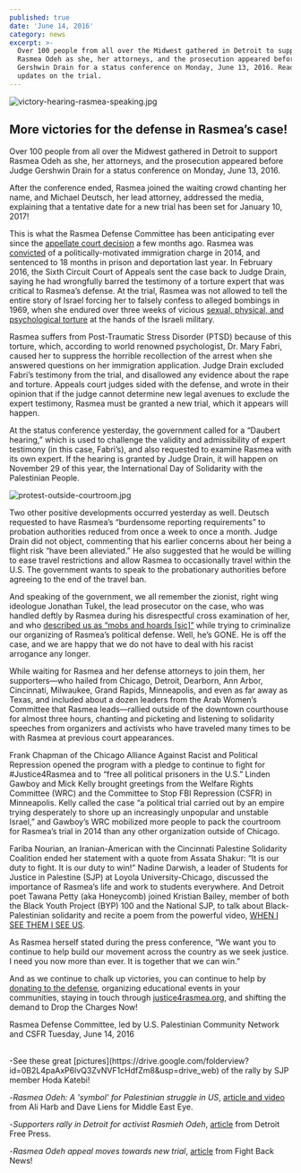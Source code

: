 ```yaml
---
published: true
date: 'June 14, 2016'
category: news
excerpt: >-
  Over 100 people from all over the Midwest gathered in Detroit to support
  Rasmea Odeh as she, her attorneys, and the prosecution appeared before Judge
  Gershwin Drain for a status conference on Monday, June 13, 2016. Read more for
  updates on the trial.
---
```

![victory-hearing-rasmea-speaking.jpg]({{site.baseurl}}/assets/img/victory-hearing-rasmea-speaking.jpg)

## More victories for the defense in Rasmea’s case!

Over 100 people from all over the Midwest gathered in Detroit to support Rasmea Odeh as she, her attorneys, and the prosecution appeared before Judge Gershwin Drain for a status conference on Monday, June 13, 2016. 
 
After the conference ended, Rasmea joined the waiting crowd chanting her name, and Michael Deutsch, her lead attorney, addressed the media, explaining that a tentative date for a new trial has been set for January 10, 2017!
 
This is what the Rasmea Defense Committee has been anticipating ever since the [appellate court decision](http://justice4rasmea.org/news/2016/02/26/Rasmea-Defense-Committee-celebrating-today-planning-next-steps/) a few months ago. Rasmea was [convicted](http://justice4rasmea.org/news/2014/11/10/rasmea-found-guilty/) of a politically-motivated immigration charge in 2014, and sentenced to 18 months in prison and deportation last year. In February 2016, the Sixth Circuit Court of Appeals sent the case back to Judge Drain, saying he had wrongfully barred the testimony of a torture expert that was critical to Rasmea’s defense. At the trial, Rasmea was not allowed to tell the entire story of Israel forcing her to falsely confess to alleged bombings in 1969, when she endured over three weeks of vicious [sexual, physical, and psychological torture](http://www.truth-out.org/news/item/25910-tortured-and-raped-by-israel-persecuted-by-the-united-states) at the hands of the Israeli military.

Rasmea suffers from Post-Traumatic Stress Disorder (PTSD) because of this torture, which, according to world renowned psychologist, Dr. Mary Fabri, caused her to suppress the horrible recollection of the arrest when she answered questions on her immigration application. Judge Drain excluded Fabri’s testimony from the trial, and disallowed any evidence about the rape and torture. Appeals court judges sided with the defense, and wrote in their opinion that if the judge cannot determine new legal avenues to exclude the expert testimony, Rasmea must be granted a new trial, which it appears will happen.
 
At the status conference yesterday, the government called for a “Daubert hearing,” which is used to challenge the validity and admissibility of expert testimony (in this case, Fabri’s), and also requested to examine Rasmea with its own expert. If the hearing is granted by Judge Drain, it will happen on November 29 of this year, the International Day of Solidarity with the Palestinian People. 
 
![protest-outside-courtroom.jpg]({{site.baseurl}}/assets/img/protest-outside-courtroom.jpg)

Two other positive developments occurred yesterday as well. Deutsch requested to have Rasmea’s “burdensome reporting requirements” to probation authorities reduced from once a week to once a month. Judge Drain did not object, commenting that his earlier concerns about her being a flight risk “have been alleviated.” He also suggested that he would be willing to ease travel restrictions and allow Rasmea to occasionally travel within the U.S. The government wants to speak to the probationary authorities before agreeing to the end of the travel ban.
 
And speaking of the government, we all remember the zionist, right wing ideologue Jonathan Tukel, the lead prosecutor on the case, who was handled deftly by Rasmea during his disrespectful cross examination of her, and who [described us as “mobs and hoards [sic]”](http://uspcn.org/2014/10/06/detroit-u-s-attorney-threatens-supporters-of-rasmea-odeh/) while trying to criminalize our organizing of Rasmea’s political defense. Well, he’s GONE. He is off the case, and we are happy that we do not have to deal with his racist arrogance any longer.
 
While waiting for Rasmea and her defense attorneys to join them, her supporters—who hailed from Chicago, Detroit, Dearborn, Ann Arbor, Cincinnati, Milwaukee, Grand Rapids, Minneapolis, and even as far away as Texas, and included about a dozen leaders from the Arab Women’s Committee that Rasmea leads—rallied outside of the downtown courthouse for almost three hours, chanting and picketing and listening to solidarity speeches from organizers and activists who have traveled many times to be with Rasmea at previous court appearances.
 
Frank Chapman of the Chicago Alliance Against Racist and Political Repression opened the program with a pledge to continue to fight for #Justice4Rasmea and to “free all political prisoners in the U.S.” Linden Gawboy and Mick Kelly brought greetings from the Welfare Rights Committee (WRC) and the Committee to Stop FBI Repression (CSFR) in Minneapolis. Kelly called the case “a political trial carried out by an empire trying desperately to shore up an increasingly unpopular and unstable Israel,” and Gawboy’s WRC mobilized more people to pack the courtroom for Rasmea’s trial in 2014 than any other organization outside of Chicago. 
 
Fariba Nourian, an Iranian-American with the Cincinnati Palestine Solidarity Coalition ended her statement with a quote from Assata Shakur: “It is our duty to fight.  It is our duty to win!”  Nadine Darwish, a leader of Students for Justice in Palestine (SJP) at Loyola University-Chicago, discussed the importance of Rasmea’s life and work to students everywhere.  And Detroit poet Tawana Petty (aka Honeycomb) joined Kristian Bailey, member of both the Black Youth Project (BYP) 100 and the National SJP, to talk about Black-Palestinian solidarity and recite a poem from the powerful video, [WHEN I SEE THEM I SEE US](https://www.youtube.com/watch?v=xsdpg-9cmSw). 
 
As Rasmea herself stated during the press conference, “We want you to continue to help build our movement across the country as we seek justice. I need you now more than ever. It is together that we can win.”
 
And as we continue to chalk up victories, you can continue to help by [donating to the defense](http://justice4rasmea.org/donate/), organizing educational events in your communities, staying in touch through [justice4rasmea.org](http://justice4rasmea.org/), and shifting the demand to Drop the Charges Now! 
 
Rasmea Defense Committee, led by U.S. Palestinian Community Network and CSFR
Tuesday, June 14, 2016

<br>
-See these great [pictures](https://drive.google.com/folderview?id=0B2L4paAxP6lvQ3ZvNVF1cHdfZm8&usp=drive_web) of the rally by SJP member Hoda Katebi!
 
-_Rasmea Odeh: A 'symbol' for Palestinian struggle in US_, [article and video](https://mail.google.com/mail/u/0/#inbox/15551d9ffb741bfe) from Ali Harb and Dave Liens for Middle East Eye. 
 
-_Supporters rally in Detroit for activist Rasmieh Odeh_, [article](http://www.freep.com/story/news/local/michigan/2016/06/13/detroit-rally-rasmieh-odeh-federal-judge-sets-hearing-fall/85829034/) from Detroit Free Press.
 
-_Rasmea Odeh appeal moves towards new trial_, [article](http://www.fightbacknews.org/2016/6/14/rasmea-odeh-appeal-moves-towards-new-trial) from Fight Back News!